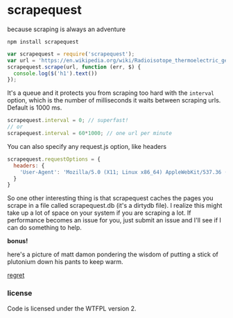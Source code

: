 # scrapequest
because scraping is always an adventure

`npm install scrapequest`

```javascript
var scrapequest = require('scrapequest');
var url = 'https://en.wikipedia.org/wiki/Radioisotope_thermoelectric_generator';
scrapequest.scrape(url, function (err, $) {
  console.log($('h1').text())
});
```

It's a queue and it protects you from scraping too hard with the `interval` option,
which is the number of milliseconds it waits between scraping urls.
Default is 1000 ms.

```javascript
scrapequest.interval = 0; // superfast!
// or
scrapequest.interval = 60*1000; // one url per minute
```

You can also specify any request.js option, like headers

```javascript
scrapequest.requestOptions = {
  headers: {
    'User-Agent': 'Mozilla/5.0 (X11; Linux x86_64) AppleWebKit/537.36 (KHTML, like Gecko) Chrome/43.0.2357.130 Safari/537.36'
  }
}
```

So one other interesting thing is that scrapequest caches the pages you scrape in
a file called scrapequest.db (it's a dirtydb file).  I realize this might take up
a lot of space on your system if you are scraping a lot.  If performance becomes
an issue for you, just submit an issue and I'll see if I can do something to help.

**bonus!**

here's a picture of matt damon pondering the wisdom of putting a stick of plutonium down his pants to keep warm.

[regret](https://github.com/pbrandt1/scrapequest/raw/master/martian-matt-regret.jpg "what have i done")

### license
Code is licensed under the WTFPL version 2.
